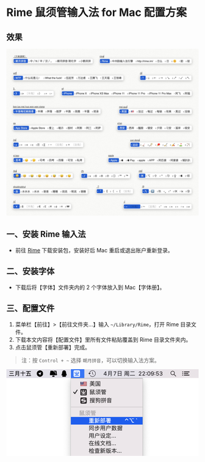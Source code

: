 # Rime 鼠须管输入法 for Mac 配置方案
## 效果
![](图片/效果图.jpg)

## 一、安装 Rime 输入法
* 前往 [Rime](https://rime.im/) 下载安装包，安装好后 Mac 重启或退出账户重新登录。

## 二、安装字体

* 下载后将【字体】文件夹内的 2 个字体放入到 Mac【字体册】。

## 三、配置文件
1. 菜单栏【前往】>【前往文件夹…】输入 `~/Library/Rime`，打开 Rime 目录文件。
2. 下载本文内容将【配置文件】里所有文件粘贴覆盖到 Rime 目录文件夹内。
3. 点击鼠须管【重新部署】完成。

>注：按 `Control + ~` 选择 `朙月拼音`，可以切换输入法方案。


![](图片/001.png)

